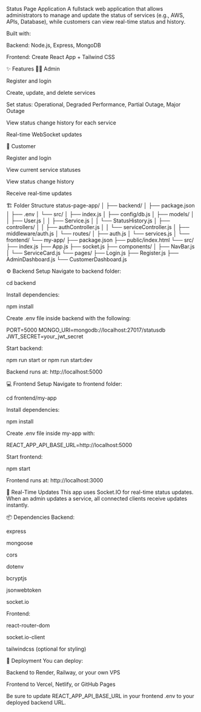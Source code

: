 Status Page Application
A fullstack web application that allows administrators to manage and update the status of services (e.g., AWS, APIs, Database), while customers can view real-time status and history.

Built with:

Backend: Node.js, Express, MongoDB

Frontend: Create React App + Tailwind CSS

✨ Features
👨‍💻 Admin

Register and login

Create, update, and delete services

Set status: Operational, Degraded Performance, Partial Outage, Major Outage

View status change history for each service

Real-time WebSocket updates

👤 Customer

Register and login

View current service statuses

View status change history

Receive real-time updates

🏗️ Folder Structure
status-page-app/
│
├── backend/
│ ├── package.json
│ ├── .env
│ └── src/
│ ├── index.js
│ ├── config/db.js
│ ├── models/
│ │ ├── User.js
│ │ ├── Service.js
│ │ └── StatusHistory.js
│ ├── controllers/
│ │ ├── authController.js
│ │ └── serviceController.js
│ ├── middleware/auth.js
│ └── routes/
│ ├── auth.js
│ └── services.js
│
└── frontend/
└── my-app/
├── package.json
├── public/index.html
└── src/
├── index.js
├── App.js
├── socket.js
├── components/
│ ├── NavBar.js
│ └── ServiceCard.js
└── pages/
├── Login.js
├── Register.js
├── AdminDashboard.js
└── CustomerDashboard.js

⚙️ Backend Setup
Navigate to backend folder:

cd backend

Install dependencies:

npm install

Create .env file inside backend with the following:

PORT=5000
MONGO_URI=mongodb://localhost:27017/statusdb
JWT_SECRET=your_jwt_secret

Start backend:

npm run start or npm run start:dev

Backend runs at: http://localhost:5000

💻 Frontend Setup
Navigate to frontend folder:

cd frontend/my-app

Install dependencies:

npm install

Create .env file inside my-app with:

REACT_APP_API_BASE_URL=http://localhost:5000

Start frontend:

npm start

Frontend runs at: http://localhost:3000

🔗 Real-Time Updates
This app uses Socket.IO for real-time status updates. When an admin updates a service, all connected clients receive updates instantly.

📦 Dependencies
Backend:

express

mongoose

cors

dotenv

bcryptjs

jsonwebtoken

socket.io

Frontend:

react-router-dom

socket.io-client

tailwindcss (optional for styling)

🚀 Deployment
You can deploy:

Backend to Render, Railway, or your own VPS

Frontend to Vercel, Netlify, or GitHub Pages

Be sure to update REACT_APP_API_BASE_URL in your frontend .env to your deployed backend URL.
